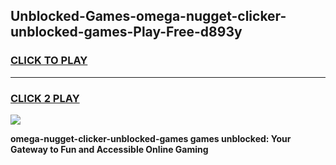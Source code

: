 
## Unblocked-Games-omega-nugget-clicker-unblocked-games-Play-Free-d893y
<h3>
<a href="https://premium76.site?title=omega-nugget-clicker-unblocked-games&ref=21A">CLICK TO PLAY</a></h3>
<hr>

<h3>
<a href="https://premium76.site?title=omega-nugget-clicker-unblocked-games&ref=21A">CLICK 2 PLAY</a>
  
</h3>

<a href="https://premium76.site?title=omega-nugget-clicker-unblocked-games&ref=21A"><img src="https://clearcache.store/games.png"></a>


**omega-nugget-clicker-unblocked-games games unblocked: Your Gateway to Fun and Accessible Online Gaming**

